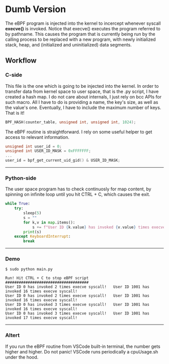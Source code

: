 # Dumb Version

The eBPF program is injected into the kernel to incercept whenever syscall **execve()** is invoked. Notice that execve() executes the program referred to by pathname. This causes the program that is currently being run by the calling process to be replaced with a new program, with newly initialized stack, heap, and (initialized and uninitialized) data segments.

## Workflow

### C-side

This file is the one which is going to be injected into the kernel. In order to transfer data from kernel space to user space, that is the .py script, I have created a hash map. I do not care about internals, I just rely on bcc APIs for such macro. All I have to do is providing a name, the key's size, as well as the value's one. Eventually, I have to include the maximum number of keys. That is it!

```c
BPF_HASH(counter_table, unsigned int, unsigned int, 1024);
```

The eBPF routine is straightforward. I rely on some useful helper to get access to relevant information.

```c
unsigned int user_id = 0;
unsigned int USER_ID_MASK = 0xFFFFFFF;
...
user_id = bpf_get_current_uid_gid() & USER_ID_MASK;
```
-----
### Python-side

The user space program has to check continuosly for map content, by spinning on infinite loop until you hit CTRL + C, which causes the exit.

```python
while True:
    try:
        sleep(5)
        s = ""
        for k,v in map.items():
            s += f"User ID {k.value} has invoked {v.value} times execve syscall!\t"
        print(s)
    except KeyboardInterrupt:
        break
```

-----
### Demo

```shell
$ sudo python main.py

Run! Hit CTRL + C to stop eBPF script
#####################################
User ID 0 has invoked 2 times execve syscall!   User ID 1001 has invoked 16 times execve syscall!
User ID 0 has invoked 2 times execve syscall!   User ID 1001 has invoked 16 times execve syscall!
User ID 0 has invoked 3 times execve syscall!   User ID 1001 has invoked 16 times execve syscall! 
User ID 0 has invoked 3 times execve syscall!   User ID 1001 has invoked 17 times execve syscall! 
```
-----

### Altert
If you run the eBPF routine from VSCode built-in terminal, the number gets
higher and higher. Do not panic! VSCode runs periodically a cpuUsage.sh under the hood.